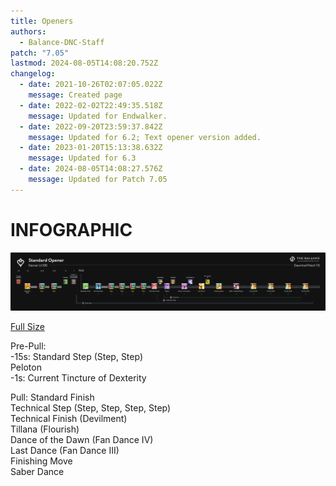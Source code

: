 ```yaml
---
title: Openers
authors:
  - Balance-DNC-Staff
patch: "7.05"
lastmod: 2024-08-05T14:08:20.752Z
changelog:
  - date: 2021-10-26T02:07:05.022Z
    message: Created page
  - date: 2022-02-02T22:49:35.518Z
    message: Updated for Endwalker.
  - date: 2022-09-20T23:59:37.842Z
    message: Updated for 6.2; Text opener version added.
  - date: 2023-01-20T15:13:38.632Z
    message: Updated for 6.3
  - date: 2024-08-05T14:08:27.576Z
    message: Updated for Patch 7.05
---
```

# INFOGRAPHIC

![DNC Opener](/img/jobs/dnc/dt_dnc_opener_full.png "DNC Opener")

[Full Size](https://imgur.com/a/sJjW3ve)

Pre-Pull: \
-15s: Standard Step (Step, Step)\
  Peloton\
-1s: Current Tincture of Dexterity

Pull:
Standard Finish\
Technical Step (Step, Step, Step, Step)\
Technical Finish (Devilment) \
Tillana (Flourish) \
Dance of the Dawn (Fan Dance IV) \
Last Dance (Fan Dance III) \
Finishing Move \
Saber Dance 
